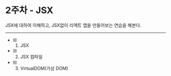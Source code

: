# 2주차 - JSX

JSX에 대하여 이해하고, JSX없이 리엑트 앱을 만들어보는 연습을 해본다.

* * *

- [X] 1. JSX
- [X] 2. JSX 컴파일
- [X] 3. VirtualDOM(가상 DOM)
